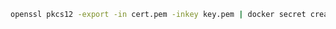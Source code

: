 ﻿```sh
openssl pkcs12 -export -in cert.pem -inkey key.pem | docker secret create grantid_issuer_cert -
```

